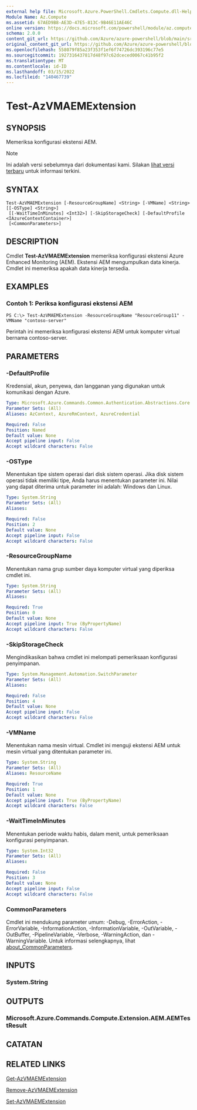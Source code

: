 ```yaml
---
external help file: Microsoft.Azure.PowerShell.Cmdlets.Compute.dll-Help.xml
Module Name: Az.Compute
ms.assetid: 67AED9B8-AE3D-47E5-813C-9B46E11AE46C
online version: https://docs.microsoft.com/powershell/module/az.compute/test-azvmaemextension
schema: 2.0.0
content_git_url: https://github.com/Azure/azure-powershell/blob/main/src/Compute/Compute/help/Test-AzVMAEMExtension.md
original_content_git_url: https://github.com/Azure/azure-powershell/blob/main/src/Compute/Compute/help/Test-AzVMAEMExtension.md
ms.openlocfilehash: 558079f85a23f353f1ef6f74726dc393196c77e5
ms.sourcegitcommit: 1927316437817d48f97c62dceced0067c41b95f2
ms.translationtype: MT
ms.contentlocale: id-ID
ms.lasthandoff: 03/15/2022
ms.locfileid: "140467739"
---
```

# Test-AzVMAEMExtension

## SYNOPSIS
Memeriksa konfigurasi ekstensi AEM.

> [!NOTE]
>Ini adalah versi sebelumnya dari dokumentasi kami. Silakan [lihat versi terbaru](/powershell/module/az.compute/test-azvmaemextension) untuk informasi terkini.

## SYNTAX

```
Test-AzVMAEMExtension [-ResourceGroupName] <String> [-VMName] <String> [[-OSType] <String>]
 [[-WaitTimeInMinutes] <Int32>] [-SkipStorageCheck] [-DefaultProfile <IAzureContextContainer>]
 [<CommonParameters>]
```

## DESCRIPTION
Cmdlet **Test-AzVMAEMExtension** memeriksa konfigurasi ekstensi Azure Enhanced Monitoring (AEM).
Ekstensi AEM mengumpulkan data kinerja.
Cmdlet ini memeriksa apakah data kinerja tersedia.

## EXAMPLES

### Contoh 1: Periksa konfigurasi ekstensi AEM
```
PS C:\> Test-AzVMAEMExtension -ResourceGroupName "ResourceGroup11" -VMName "contoso-server"
```

Perintah ini memeriksa konfigurasi ekstensi AEM untuk komputer virtual bernama contoso-server.

## PARAMETERS

### -DefaultProfile
Kredensial, akun, penyewa, dan langganan yang digunakan untuk komunikasi dengan Azure.

```yaml
Type: Microsoft.Azure.Commands.Common.Authentication.Abstractions.Core.IAzureContextContainer
Parameter Sets: (All)
Aliases: AzContext, AzureRmContext, AzureCredential

Required: False
Position: Named
Default value: None
Accept pipeline input: False
Accept wildcard characters: False
```

### -OSType
Menentukan tipe sistem operasi dari disk sistem operasi.
Jika disk sistem operasi tidak memiliki tipe, Anda harus menentukan parameter ini.
Nilai yang dapat diterima untuk parameter ini adalah: Windows dan Linux.

```yaml
Type: System.String
Parameter Sets: (All)
Aliases:

Required: False
Position: 2
Default value: None
Accept pipeline input: False
Accept wildcard characters: False
```

### -ResourceGroupName
Menentukan nama grup sumber daya komputer virtual yang diperiksa cmdlet ini.

```yaml
Type: System.String
Parameter Sets: (All)
Aliases:

Required: True
Position: 0
Default value: None
Accept pipeline input: True (ByPropertyName)
Accept wildcard characters: False
```

### -SkipStorageCheck
Mengindikasikan bahwa cmdlet ini melompati pemeriksaan konfigurasi penyimpanan.

```yaml
Type: System.Management.Automation.SwitchParameter
Parameter Sets: (All)
Aliases:

Required: False
Position: 4
Default value: None
Accept pipeline input: False
Accept wildcard characters: False
```

### -VMName
Menentukan nama mesin virtual.
Cmdlet ini menguji ekstensi AEM untuk mesin virtual yang ditentukan parameter ini.

```yaml
Type: System.String
Parameter Sets: (All)
Aliases: ResourceName

Required: True
Position: 1
Default value: None
Accept pipeline input: True (ByPropertyName)
Accept wildcard characters: False
```

### -WaitTimeInMinutes
Menentukan periode waktu habis, dalam menit, untuk pemeriksaan konfigurasi penyimpanan.

```yaml
Type: System.Int32
Parameter Sets: (All)
Aliases:

Required: False
Position: 3
Default value: None
Accept pipeline input: False
Accept wildcard characters: False
```

### CommonParameters
Cmdlet ini mendukung parameter umum: -Debug, -ErrorAction, -ErrorVariable, -InformationAction, -InformationVariable, -OutVariable, -OutBuffer, -PipelineVariable, -Verbose, -WarningAction, dan -WarningVariable. Untuk informasi selengkapnya, lihat [about_CommonParameters](http://go.microsoft.com/fwlink/?LinkID=113216).

## INPUTS

### System.String

## OUTPUTS

### Microsoft.Azure.Commands.Compute.Extension.AEM.AEMTestResult

## CATATAN

## RELATED LINKS

[Get-AzVMAEMExtension](./Get-AzVMAEMExtension.md)

[Remove-AzVMAEMExtension](./Remove-AzVMAEMExtension.md)

[Set-AzVMAEMExtension](./Set-AzVMAEMExtension.md)


